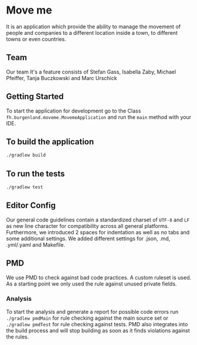 # Move me

It is an application which provide the ability to manage the movement of people and companies to a different location
inside a town, to different towns or even countries.

## Team

Our team It's a feature consists of Stefan Gass, Isabella Zaby, Michael Pfeiffer, Tanja Buczkowski and Marc Urschick

## Getting Started

To start the application for development go to the Class `fh.burgenland.moveme.MovemeApplication` and run the `main` method with your IDE.

## To build the application

```sh
./gradlew build
```

## To run the tests

```sh
./gradlew test
```

## Editor Config

Our general code guidelines contain a standardized charset of ```UTF-8``` and ```LF``` as new line character for compatibility across all general platforms. Furthermore, we introduced 2 spaces for indentation as well as no tabs and some additional settings.
We added different settings for .json, .md, .yml/.yaml and Makefile.

## PMD

We use PMD to check against bad code practices. A custom ruleset is used. As a starting point we only used the rule against unused private fields.

### Analysis

To start the analysis and generate a report for possible code errors run ```./gradlew pmdMain``` for rule checking against the main source set or ```./gradlew pmdTest``` for rule checking against tests. PMD also integrates into the build process and will stop building as soon as it finds violations against the rules.
